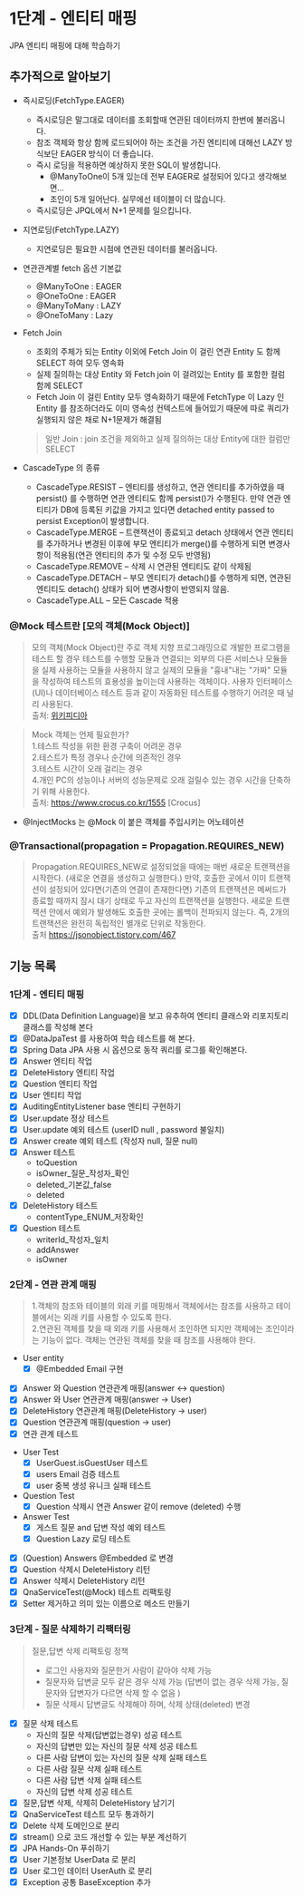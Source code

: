 # 1단계 - 엔티티 매핑

JPA 엔티티 매핑에 대해 학습하기

## 추가적으로 알아보기

- 즉시로딩(FetchType.EAGER)
    - 즉시로딩은 말그대로 데이터를 조회할때 연관된 데이터까지 한번에 불러옵니다.
    - 참조 객체와 항상 함께 로드되어야 하는 조건을 가진 엔티티에 대해선 LAZY 방식보단 EAGER 방식이 더 좋습니다.
    - 즉시 로딩을 적용하면 예상하지 못한 SQL이 발생합니다.
        - @ManyToOne이 5개 있는데 전부 EAGER로 설정되어 있다고 생각해보면...
        - 조인이 5개 일어난다. 실무에선 테이블이 더 많습니다.
    - 즉시로딩은 JPQL에서 N+1 문제를 일으킵니다.


- 지연로딩(FetchType.LAZY)
    - 지연로딩은 필요한 시점에 연관된 데이터를 불러옵니다.


- 연관관계별 fetch 옵션 기본값
    - @ManyToOne : EAGER
    - @OneToOne : EAGER
    - @ManyToMany : LAZY
    - @OneToMany : Lazy


- Fetch Join
    - 조회의 주체가 되는 Entity 이외에 Fetch Join 이 걸린 연관 Entity 도 함께 SELECT 하여 모두 영속화
    - 실제 질의하는 대상 Entity 와 Fetch join 이 걸려있는 Entity 를 포함한 컬럼 함께 SELECT
    - Fetch Join 이 걸린 Entity 모두 영속화하기 때문에 FetchType 이 Lazy 인 Entity 를 참조하더라도 이미 영속성 컨텍스트에 들어있기 때문에
      따로 쿼리가 실행되지 않은 채로 N+1문제가 해결됨
  > 일반 Join : join 조건을 제외하고 실제 질의하는 대상 Entity에 대한 컬럼만 SELECT


- CascadeType 의 종류
    - CascadeType.RESIST – 엔티티를 생성하고, 연관 엔티티를 추가하였을 때 persist() 를 수행하면 연관 엔티티도 함께 persist()가 수행된다.
      만약 연관 엔티티가 DB에 등록된 키값을 가지고 있다면 detached entity passed to persist Exception이 발생합니다.
    - CascadeType.MERGE – 트랜잭션이 종료되고 detach 상태에서 연관 엔티티를 추가하거나 변경된 이후에 부모 엔티티가 merge()를 수행하게 되면
      변경사항이 적용됨(연관 엔티티의 추가 및 수정 모두 반영됨)
    - CascadeType.REMOVE – 삭제 시 연관된 엔티티도 같이 삭제됨
    - CascadeType.DETACH – 부모 엔티티가 detach()를 수행하게 되면, 연관된 엔티티도 detach() 상태가 되어 변경사항이 반영되지 않음.
    - CascadeType.ALL – 모든 Cascade 적용

### @Mock 테스트란 [모의 객체(Mock Object)]

> 모의 객체(Mock Object)란 주로 객체 지향 프로그래밍으로 개발한 프로그램을 테스트 할 경우 테스트를 수행할 모듈과 연결되는 외부의 다른 서비스나 모듈들을 실제 사용하는 모듈을 사용하지 않고 실제의 모듈을 "흉내"내는 "가짜" 모듈을 작성하여 테스트의 효용성을 높이는데 사용하는 객체이다. 사용자 인터페이스(UI)나 데이터베이스 테스트 등과 같이 자동화된 테스트를 수행하기 어려운 때 널리 사용된다.  
> 출처: [위키피디아](https://ko.wikipedia.org/wiki/%EB%AA%A8%EC%9D%98_%EA%B0%9D%EC%B2%B4)

> Mock 객체는 언제 필요한가?   
> 1.테스트 작성을 위한 환경 구축이 어려운 경우  
> 2.테스트가 특정 경우나 순간에 의존적인 경우   
> 3.테스트 시간이 오래 걸리는 경우   
> 4.개인 PC의 성능이나 서버의 성능문제로 오래 걸릴수 있는 경우 시간을 단축하기 위해 사용한다.  
> 출처: https://www.crocus.co.kr/1555 [Crocus]

- @InjectMocks 는 @Mock 이 붙은 객체를 주입시키는 어노테이션

### @Transactional(propagation = Propagation.REQUIRES_NEW)

> Propagation.REQUIRES_NEW로 설정되었을 때에는 매번 새로운 트랜잭션을 시작한다.
> (새로운 연결을 생성하고 실행한다.) 만약, 호출한 곳에서 이미 트랜잭션이 설정되어 있다면(기존의 연결이 존재한다면) 기존의 트랜잭션은 메써드가 종료할 때까지 잠시 대기 상태로 두고 자신의 트랜잭션을 실행한다. 새로운 트랜잭션 안에서 예외가 발생해도 호출한 곳에는 롤백이 전파되지 않는다. 즉, 2개의 트랜잭션은 완전히 독립적인 별개로 단위로 작동한다.  
> 출처 https://jsonobject.tistory.com/467

## 기능 목록

### 1단계 - 엔티티 매핑

- [X] DDL(Data Definition Language)을 보고 유추하여 엔티티 클래스와 리포지토리 클래스를 작성해 본다
- [X] @DataJpaTest 를 사용하여 학습 테스트를 해 본다.
- [X] Spring Data JPA 사용 시 옵션으로 동작 쿼리를 로그를 확인해본다.
- [X] Answer 엔티티 작업
- [X] DeleteHistory 엔티티 작업
- [X] Question 엔티티 작업
- [X] User 엔티티 작업
- [X] AuditingEntityListener base 엔티티 구현하기
- [X] User.update 정상 테스트
- [X] User.update 예외 테스트 (userID null , password 불일치)
- [X] Answer create 예외 테스트 (작성자 null, 질문 null)
- [X] Answer 테스트
    - toQuestion
    - isOwner_질문_작성자_확인
    - deleted_기본값_false
    - deleted
- [X] DeleteHistory 테스트
    - contentType_ENUM_저장확인
- [X] Question 테스트
    - writerId_작성자_일치
    - addAnswer
    - isOwner

### 2단계 - 연관 관계 매핑

> 1.객체의 참조와 테이블의 외래 키를 매핑해서 객체에서는 참조를 사용하고 테이블에서는 외래 키를 사용할 수 있도록 한다.  
> 2.연관된 객체를 찾을 때 외래 키를 사용해서 조인하면 되지만 객체에는 조인이라는 기능이 없다. 객체는 연관된 객체를 찾을 때 참조를 사용해야 한다.

- User entity
    - [X] @Embedded Email 구현
- [X] Answer 와 Question 연관관계 매핑(answer <-> question)
- [X] Answer 와 User 연관관계 매핑(answer -> User)
- [X] DeleteHistory 연관관계 매핑(DeleteHistory -> user)
- [X] Question 연관관계 매핑(question -> user)
- [X] 연관 관계 테스트
- User Test
    - [X] UserGuest.isGuestUser 테스트
    - [X] users Email 검증 테스트
    - [X] user 중복 생성 유니크 실패 테스트
- Question Test
    - [X] Question 삭제시 연관 Answer 같이 remove (deleted) 수행
- Answer Test
    - [X] 게스트 질문 and 답변 작성 예외 테스트
    - [X] Question Lazy 로딩 테스트
- [X] (Question) Answers @Embedded 로 변경
- [X] Question 삭제시 DeleteHistory 리턴
- [X] Answer 삭제시 DeleteHistory 리턴
- [X] QnaServiceTest(@Mock) 테스트 리팩토링
- [X] Setter 제거하고 의미 있는 이름으로 메소드 만들기

### 3단계 - 질문 삭제하기 리팩터링

> 질문,답변 삭제 리팩토링 정책
> - 로그인 사용자와 질문한거 사람이 같아야 삭제 가능
> - 질문자와 답변글 모두 같은 경우 삭제 가능 (답변이 없는 경우 삭제 가능, 질문자와 답변자가 다르면 삭제 할 수 없음 )
> - 질문 삭제시 답변글도 삭제해야 하며, 삭제 상태(deleted) 변경

- [X] 질문 삭제 테스트
    - 자신의 질문 삭제(답변없는경우) 성공 테스트
    - 자신의 답변만 있는 자신의 질문 삭제 성공 테스트
    - 다른 사람 답변이 있는 자신의 질문 삭제 실패 테스트
    - 다른 사람 질문 삭제 실패 테스트
    - 다른 사람 답변 삭제 실패 테스트
    - 자신의 답변 삭제 성공 테스트
- [X] 질문,답변 삭제, 삭제히 DeleteHistory 남기기
- [X] QnaServiceTest 테스트 모두 통과하기
- [X] Delete 삭제 도메인으로 분리
- [X] stream() 으로 코드 개선할 수 있는 부분 계선하기
- [X] JPA Hands-On 푸쉬하기
- [X] User 기본정보 UserData 로 분리
- [X] User 로그인 데이터 UserAuth 로 분리
- [X] Exception 공통 BaseException 추가
